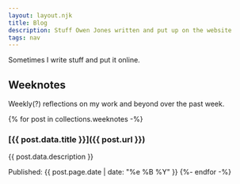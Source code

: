```yaml
---
layout: layout.njk
title: Blog
description: Stuff Owen Jones written and put up on the website
tags: nav
---
```


Sometimes I write stuff and put it online.

## Weeknotes

Weekly(?) reflections on my work and beyond over the past week.

{% for post in collections.weeknotes -%}
### [{{ post.data.title }}]({{ post.url }})
{{ post.data.description }}

Published: {{ post.page.date | date: "%e %B %Y" }}
{%- endfor -%}
